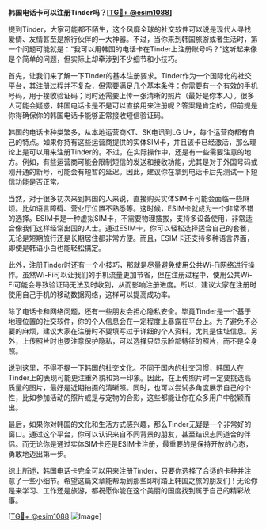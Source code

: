 **韩国电话卡可以注册Tinder吗？[[TG💪+ @esim1088](https://t.me/s/esim1088)]**

提到Tinder，大家可能都不陌生，这个风靡全球的社交软件可以说是现代人寻找爱情、友情甚至是旅行伙伴的一大神器。不过，当你来到韩国旅游或者生活时，第一个问题可能就是：“我可以用韩国的电话卡在Tinder上注册账号吗？”这听起来像是个简单的问题，但实际上却牵涉到不少细节和小技巧。

首先，让我们来了解一下Tinder的基本注册要求。Tinder作为一个国际化的社交平台，其注册过程并不复杂，但需要满足几个基本条件：你需要有一个有效的手机号码，用于接收验证码；同时还需要上传一张清晰的照片（最好是你本人）。很多人可能会疑惑，韩国电话卡是不是可以直接用来注册呢？答案是肯定的，但前提是你得确保你的韩国电话卡能够正常接收短信验证码。

韩国的电话卡种类繁多，从本地运营商KT、SK电讯到LG U+，每个运营商都有自己的特点。如果你持有这些运营商提供的实体SIM卡，并且该卡已经激活，那么理论上是可以用来注册Tinder的。不过，在实际操作中，还是有一些需要注意的地方。例如，有些运营商可能会限制短信的发送和接收功能，尤其是对于外国号码或刚开通的新号，可能会有短暂的延迟。因此，建议你在拿到电话卡后先测试一下短信功能是否正常。

当然，对于很多初次来到韩国的人来说，直接购买实体SIM卡可能会面临一些麻烦。比如语言障碍、营业厅位置不熟悉等。这时候，ESIM卡就成为一个非常不错的选择。ESIM卡是一种虚拟SIM卡，不需要物理插拔，支持多设备使用，非常适合像我们这样经常出国的人士。通过ESIM卡，你可以轻松选择适合自己的套餐，无论是短期旅行还是长期居住都非常方便。而且，ESIM卡还支持多种语言界面，即使是韩语小白也能轻松搞定。

此外，注册Tinder时还有一个小技巧，那就是尽量避免使用公共Wi-Fi网络进行操作。虽然Wi-Fi可以让我们的手机流量更加节省，但在注册过程中，使用公共Wi-Fi可能会导致验证码无法及时收到，从而影响注册进度。所以，建议大家在注册时使用自己手机的移动数据网络，这样可以提高成功率。

除了电话卡和网络问题，还有一些朋友会担心隐私安全。毕竟Tinder是一个基于地理位置的社交软件，你的个人信息会在一定程度上暴露在平台上。为了避免不必要的麻烦，建议大家在注册时不要填写过于详细的个人资料，尤其是住址信息。另外，上传照片时也要注意保护隐私，可以选择只显示脸部特征的照片，而不是全身照。

说到这里，不得不提一下韩国的社交文化。不同于国内的社交习惯，韩国人在Tinder上的表现可能更注重外貌和第一印象。因此，在上传照片时一定要挑选高质量的图片，最好是近期拍摄的清晰照。同时，也可以尝试多角度展示自己的个性，比如参加活动的照片或是与宠物的合影，这些都能让你在众多用户中脱颖而出。

最后，如果你对韩国的文化和生活方式感兴趣，那么Tinder无疑是一个非常好的窗口。通过这个平台，你可以认识来自不同背景的朋友，甚至结识志同道合的伴侣。而无论你是通过实体SIM卡还是ESIM卡注册，最重要的是保持开放的心态，勇敢地迈出第一步。

综上所述，韩国电话卡完全可以用来注册Tinder，只要你选择了合适的卡种并注意了一些小细节。希望这篇文章能帮助到那些即将踏上韩国之旅的朋友们！无论你是来学习、工作还是旅游，都祝愿你能在这个美丽的国度找到属于自己的精彩故事。

[[TG💪+ @esim1088](https://t.me/s/esim1088) ![Image](https://i.postimg.cc/4NQfJmqS/Snipaste-2025-05-13-00-14-12.png)]